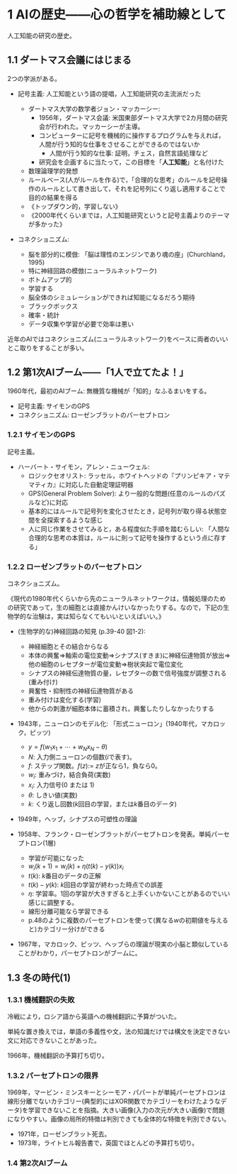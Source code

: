 # 1 AIの歴史——心の哲学を補助線として

人工知能の研究の歴史。

## 1.1 ダートマス会議にはじまる

2つの学派がある。

- 記号主義: 人工知能という語の提唱，人工知能研究の主流派だった
  - ダートマス大学の数学者ジョン・マッカーシー:
    - 1956年，ダートマス会議: 米国東部ダートマス大学で2カ月間の研究会が行われた。マッカーシーが主導。
    - コンピューターに記号を機械的に操作するプログラムを与えれば，人間が行う知的な仕事をさせることができるのではないか
      - 人間が行う知的な仕事: 証明，チェス，自然言語処理など
    - 研究会を企画するに当たって，この目標を「**人工知能**」と名付けた
  - 数理論理学的発想
  - ルールベース(人がルールを作る)で，「合理的な思考」のルールを記号操作のルールとして書き出して，それを記号列にくり返し適用することで目的の結果を得る
  - 《トップダウン的，学習しない》
  - 《2000年代くらいまでは，人工知能研究というと記号主義よりのテーマが多かった》

- コネクショニズム:
  - 脳を部分的に模倣: 「脳は理性のエンジンであり魂の座」(Churchland，1995)
  - 特に神経回路の模倣(ニューラルネットワーク)
  - ボトムアップ的
  - 学習する
  - 脳全体のシミュレーションができれば知能になるだろう期待
  - ブラックボックス
  - 確率・統計
  - データ収集や学習が必要で効率は悪い

近年のAIではコネクショニズム(ニューラルネットワーク)をベースに両者のいいとこ取りをすることが多い。

## 1.2 第1次AIブーム——「1人で立てたよ！」

1960年代，最初のAIブーム: 無機質な機械が「知的」なふるまいをする。

- 記号主義: サイモンのGPS
- コネクショニズム: ローゼンブラットのパーセプトロン

### 1.2.1 サイモンのGPS

記号主義。

- ハーバート・サイモン，アレン・ニューウェル:
  - ロジックセオリスト: ラッセル，ホワイトヘッドの『プリンピキア・マテマティカ』に対応した自動定理証明器
  - GPS(General Problem Solver): より一般的な問題(任意のルールのパズルなど)に対応
  - 基本的にはルールで記号列を変化させたとき，記号列が取り得る状態空間を全探索するような感じ
  - 人に同じ作業をさせてみると，ある程度似た手順を踏むらしい: 「人間な合理的な思考の本質は，ルールに則って記号を操作するという点に存する」

### 1.2.2 ローゼンブラットのパーセプトロン

コネクショニズム。

《現代の1980年代くらいから先のニューラルネットワークは，情報処理のための研究であって，生の細胞とは直接かんけいなかったりする。なので，下記の生物学的な治験は，実は知らなくてもいいといえばいい。》

- (生物学的な)神経回路の知見 (p.39-40 図1-2):
  - 神経細胞とその結合からなる
  - 本体の興奮⇒軸索の電位変動⇒シナプス(すきま)に神経伝達物質が放出⇒他の細胞のレセプターが電位変動⇒樹状突起で電位変化
  - シナプスの神経伝達物質の量，レセプターの数で信号強度が調整される(重み付け)
  - 興奮性・抑制性の神経伝達物質がある
  - 重み付けは変化する(学習)
  - 他からの刺激が細胞本体に蓄積され，興奮したりしなかったりする

- 1943年，ニューロンのモデル化: 「形式ニューロン」(1940年代，マカロック，ピッツ)
  - $y=f(w_1 x_1+\cdots+w_N x_N-\theta)$
  - $N$: 入力側ニューロンの個数($i$で表す)。
  - $f$: ステップ関数。$f(z):=$ $z$が正なら$1$，負なら$0$。
  - $w_i$: 重みづけ，結合負荷(実数)
  - $x_i$: 入力信号(0 または 1)
  - $\theta$: しきい値(実数)
  - $k$: くり返し回数($k$回目の学習，または$k$番目のデータ)
- 1949年，ヘッブ，シナプスの可塑性の理論
- 1958年、フランク・ローゼンブラットがパーセプトロンを発表。単純パーセプトロン(1層)
  - 学習が可能になった
  - $w_i(k + 1) = w_i(k) + η (t(k) − y(k)) x_i$
  - $t(k)$: $k$番目のデータの正解
  - $t(k) − y(k)$: $k$回目の学習が終わった時点での誤差
  - $η$: 学習率。1回の学習が大きすぎると上手くいかないことがあるのでいい感じに調整する。
  - 線形分離可能なら学習できる
  - p.48のように複数のパーセプトロンを使って(異なる$w$の初期値を与えると)カテゴリー分けができる
- 1967年，マカロック、ピッツ、ヘッブらの理論が現実の小脳と類似していることがわかり，パーセプトロンがブームに。

## 1.3 冬の時代(1)

### 1.3.1 機械翻訳の失敗

冷戦により，ロシア語から英語への機械翻訳に予算がついた。

単純な置き換えでは，単語の多義性や文，法の知識だけでは構文を決定できない文に対応できないことがあった。

1966年，機械翻訳の予算打ち切り。

### 1.3.2 パーセプトロンの限界

1969年，マービン・ミンスキーとシーモア・パパートが単純パーセプトロンは線形分離でないカテゴリー(典型的にはXOR関数でカテゴリーをわけたようなデータ)を学習できないことを指摘。大きい画像(入力の次元が大きい画像)で問題になりやすい。画像の局所的特徴は判別できても全体的な特徴を判別できない。

- 1971年，ローゼンブラット死去。
- 1973年，ライトヒル報告書で，英国でほとんどの予算打ち切り。

### 1.4 第2次AIブーム
